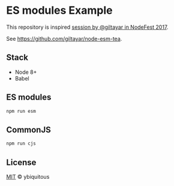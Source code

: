 # ES modules Example

This repository is inspired [session by @giltayar in NodeFest 2017](http://nodefest.jp/2017/schedule.html#gil).

See <https://github.com/giltayar/node-esm-tea>.

## Stack

- Node 8+
- Babel

## ES modules

```sh
npm run esm
```

## CommonJS

```sh
npm run cjs
```

## License

[MIT](LICENSE) © ybiquitous
